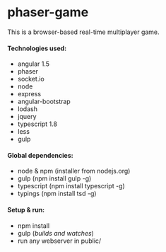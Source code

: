# phaser-game
This is a browser-based real-time multiplayer game.

#### Technologies used:
- angular 1.5
- phaser
- socket.io
- node
- express
- angular-bootstrap
- lodash
- jquery
- typescript 1.8
- less
- gulp

#### Global dependencies:
- node & npm (installer from nodejs.org)
- gulp (npm install gulp -g)
- typescript (npm install typescript -g)
- typings (npm install tsd -g)

#### Setup & run:
- npm install
- gulp (*builds and watches*)
- run any webserver in public/